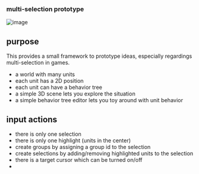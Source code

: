 ﻿### multi-selection prototype ###
![image](https://github.com/danielbalster/prototype/assets/2102976/8dddc9b4-3a30-4c44-9f55-28f5b6001cdb)

## purpose

This provides a small framework to prototype ideas, especially regardings multi-selection in games.

- a world with many units
- each unit has a 2D position
- each unit can have a behavior tree
- a simple 3D scene lets you explore the situation
- a simple behavior tree editor lets you toy around with unit behavior

## input actions

- there is only one selection
- there is only one highlight (units in the center)
- create groups by assigning a group id to the selection
- create selections by adding/removing highlighted units to the selection
- there is a target cursor which can be turned on/off
- 
